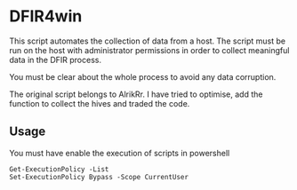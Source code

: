 # DFIR4win

This script automates the collection of data from a host. The script must be run on the host with administrator permissions in order to collect meaningful data in the DFIR process.

You must be clear about the whole process to avoid any data corruption.

The original script belongs to AlrikRr.
I have tried to optimise, add the function to collect the hives and traded the code.

## Usage

You must have enable the execution of scripts in powershell

```
Get-ExecutionPolicy -List
Set-ExecutionPolicy Bypass -Scope CurrentUser
```
